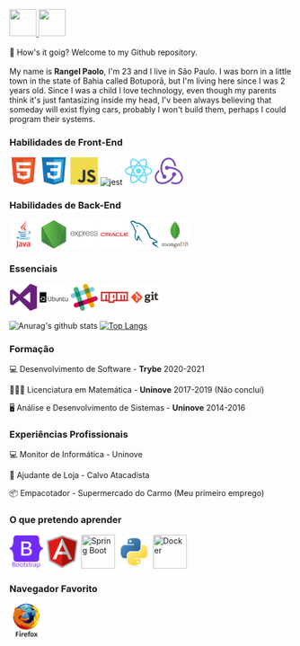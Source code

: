 <a href="https://github.com/rangel20" target="_blank">
  <img src="https://cdn.iconscout.com/icon/free/png-256/github-108-438008.png" width="48px" height="48px">
</a>
<a href="https://www.linkedin.com/in/rangelpcbomfim/" target="_blank">
  <img src="https://i.ibb.co/Kx2GSrT/linkedin.png" width="48px" height="48px">
</a>

<br />
<br />
👋 How's it goig? Welcome to my Github repository.
<br /><br />
My name is <strong>Rangel Paolo</strong>, I'm 23 and I live in São Paulo. I was born in a little town in the state of Bahia called Botuporã, but I'm living here since I was 2 years old. Since I was a child I love technology, even though my parents think it's just fantasizing inside my head, I'v been always believing that someday will exist flying cars, probably I won't build them, perhaps I could program their systems.

### Habilidades de Front-End
<p align="left">
  <img title="HTML5" src="https://raw.githubusercontent.com/devicons/devicon/master/icons/html5/html5-original.svg" alt="html5" width="50" height="50"/>
  <img title="CSS3" src="https://raw.githubusercontent.com/devicons/devicon/master/icons/css3/css3-original.svg" alt="css3" width="50" height="50"/> 
  <img title="Javascript" src="https://raw.githubusercontent.com/devicons/devicon/master/icons/javascript/javascript-original.svg" alt="javascript" width="50" height="50"/> 
  <img title="Jest" src="https://www.learnstorybook.com/intro-to-storybook/logo-jest.png" alt="jest" width="50" height="50" />
  <img title="ReactJS" src="https://raw.githubusercontent.com/devicons/devicon/master/icons/react/react-original.svg" alt="react" width="50" height="50"/> 
  <img title="Redux" src="https://raw.githubusercontent.com/devicons/devicon/master/icons/redux/redux-original.svg" alt="redux" width="50" height="50"/> 
  
</p>

### Habilidades de Back-End
<p align="left">
  <img title="Java" src="https://raw.githubusercontent.com/devicons/devicon/master/icons/java/java-original-wordmark.svg" alt="nodejs" width="50" height="50"/>
  <img title="NodeJS" src="https://raw.githubusercontent.com/devicons/devicon/master/icons/nodejs/nodejs-original.svg" alt="nodejs" width="50" height="50"/>
  <img title="NodeJS" src="https://raw.githubusercontent.com/devicons/devicon/master/icons/express/express-original-wordmark.svg" alt="express" width="50" height="50"/>
<img title="Oracle Database" src="https://raw.githubusercontent.com/devicons/devicon/master/icons/oracle/oracle-original.svg" alt="oracle" width="50" height="50"/>
  <img title="MySQL" src="https://raw.githubusercontent.com/devicons/devicon/master/icons/mysql/mysql-original.svg" alt="mysql" width="50" height="50"/> 
  <img title="MongoDB" src="https://raw.githubusercontent.com/devicons/devicon/master/icons/mongodb/mongodb-original-wordmark.svg" alt="mongodb" width="50" height="50"/> 
</p>

### Essenciais
<p align="left">
  <img title="Visual Studio Code" src="https://raw.githubusercontent.com/devicons/devicon/master/icons/visualstudio/visualstudio-plain.svg" alt="VScode" width="50" height="50"/> 
  <img title="Ubuntu Linux" src="https://raw.githubusercontent.com/devicons/devicon/master/icons/ubuntu/ubuntu-plain-wordmark.svg" alt="ubuntu" width="50" height="50"/> 
  <img title="Slack" src="https://raw.githubusercontent.com/devicons/devicon/master/icons/slack/slack-original.svg" alt="slack" width="50" height="50"/> 
  <img title="NPM" src="https://raw.githubusercontent.com/devicons/devicon/master/icons/npm/npm-original-wordmark.svg" alt="npm" width="50" height="50"/> 
  <img title="Git" src="https://raw.githubusercontent.com/devicons/devicon/master/icons/git/git-original-wordmark.svg" alt="git" width="50" height="50"/>
</p>

![Anurag's github stats](https://github-readme-stats.vercel.app/api?username=rangel20&show_icons=true)
[![Top Langs](https://github-readme-stats.vercel.app/api/top-langs/?username=rangel20&layout=compact)](https://github.com/anuraghazra/github-readme-stats)

### Formação
:computer: Desenvolvimento de Software - <strong>Trybe</strong> 2020-2021

:1234:🧑‍🏫 Licenciatura em Matemática - <strong>Uninove</strong> 2017-2019 (Não concluí)

:desktop_computer: Análise e Desenvolvimento de Sistemas - <strong>Uninove</strong> 2014-2016

### Experiências Profissionais
:computer: Monitor de Informática - Uninove

🛒 Ajudante de Loja - Calvo Atacadista

📦 Empacotador - Supermercado do Carmo (Meu primeiro emprego)

### O que pretendo aprender
<p align="left">
  <img title="Bootstrap" src="https://raw.githubusercontent.com/devicons/devicon/master/icons/bootstrap/bootstrap-plain-wordmark.svg" alt="bootstrap" width="60" height="60"/>
  <img title="Angular" src="https://raw.githubusercontent.com/devicons/devicon/master/icons/angularjs/angularjs-original.svg" alt="angular" width="60" height="60"/>
  <img title="Spring Boot" src="https://miro.medium.com/max/300/1*J9d-VtiLfN9APIQgWTP9ow.png" width="60" height="60"/>
  <img title="Python" src="https://raw.githubusercontent.com/devicons/devicon/master/icons/python/python-original.svg" width="60" height="60"/>
  <img title="Docker" src="https://cdn.iconscout.com/icon/free/png-512/docker-226091.png" width="60" height="60"/>
</p>

### Navegador Favorito
<img title="Firefox" src="https://raw.githubusercontent.com/devicons/devicon/master/icons/firefox/firefox-original-wordmark.svg" width="60" height="60"/>
